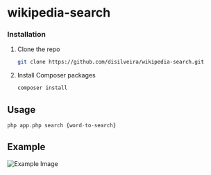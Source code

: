 # wikipedia-search

### Installation

1. Clone the repo
   ```sh
   git clone https://github.com/disilveira/wikipedia-search.git
   ```
2. Install Composer packages
   ```sh
   composer install
   ```

## Usage

```php
php app.php search {word-to-search}
```

## Example

![Example Image](https://i.ibb.co/KGKSbX4/Screenshot-1.png)
